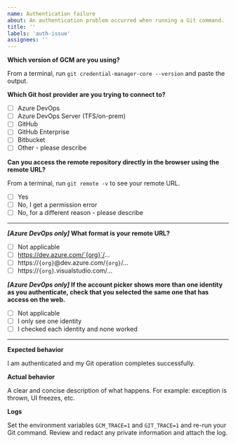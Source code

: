 ```yaml
---
name: Authentication failure
about: An authentication problem occurred when running a Git command.
title: ''
labels: 'auth-issue'
assignees: ''
---
```


**Which version of GCM are you using?**

From a terminal, run `git credential-manager-core --version` and paste the output.

<!-- Ex:
Git Credential Manager version 2.0.8-beta+e1f8492d04 (macOS, .NET Core 4.6.27129.04)
-->

**Which Git host provider are you trying to connect to?**

* [ ] Azure DevOps
* [ ] Azure DevOps Server (TFS/on-prem)
* [ ] GitHub
* [ ] GitHub Enterprise
* [ ] Bitbucket
* [ ] Other - please describe

**Can you access the remote repository directly in the browser using the remote URL?**

From a terminal, run `git remote -v` to see your remote URL.

<!-- Ex:
origin https://dev.azure.com/contoso/_git/widgets
-->

* [ ] Yes
* [ ] No, I get a permission error
* [ ] No, for a different reason - please describe

---

**_[Azure DevOps only]_ What format is your remote URL?**

* [ ] Not applicable
* [ ] https://dev.azure.com/`{org}`/...
* [ ] https://`{org}`@dev.azure.com/`{org}`/...
* [ ] https://`{org}`.visualstudio.com/...

**_[Azure DevOps only]_ If the account picker shows more than one identity as you authenticate, check that you selected the same one that has access on the web.**

* [ ] Not applicable
* [ ] I only see one identity
* [ ] I checked each identity and none worked

---

**Expected behavior**

I am authenticated and my Git operation completes successfully.

**Actual behavior**

A clear and concise description of what happens. For example: exception is thrown, UI freezes, etc.

**Logs**

Set the environment variables `GCM_TRACE=1` and `GIT_TRACE=1` and re-run your Git command. Review and redact any private information and attach the log.
